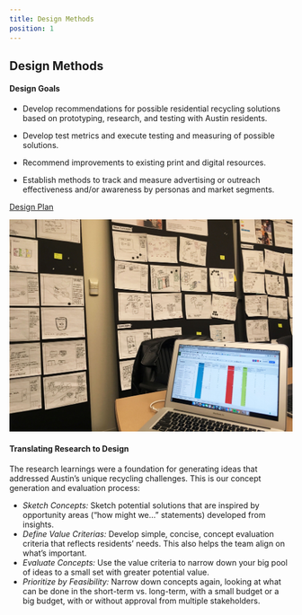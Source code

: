 ```yaml
---
title: Design Methods
position: 1
---
```


## Design Methods

#### Design Goals

* Develop recommendations for possible residential recycling solutions based on prototyping, research, and testing with Austin residents.

* Develop test metrics and execute testing and measuring of possible solutions.

* Recommend improvements to existing print and digital resources.

* Establish methods to track and measure advertising or outreach effectiveness and/or awareness by personas and market segments.

[Design Plan](https://docs.google.com/document/d/1rqR_tuWFXR3g2NHKQ2_4oQ3OKb_h3xm88ZOom_QVEiY/edit?usp=sharing)

![image of design process](/uploads/DesignMethod-ConceptEvaluation.JPG)

#### Translating Research to Design
The research learnings were a foundation for generating ideas that addressed Austin’s unique recycling challenges. This is our concept generation and evaluation process:
* *Sketch Concepts:* Sketch potential solutions that are inspired by opportunity areas (“how might we…” statements) developed from insights.
* *Define Value Criterias:* Develop simple, concise, concept evaluation criteria that reflects residents’ needs. This also helps the team align on what’s important.
* *Evaluate Concepts:* Use the value criteria to narrow down your big pool of ideas to a small set with greater potential value.
* *Prioritize by Feasibility:* Narrow down concepts again, looking at what can be done in the short-term vs. long-term, with a small budget or a big budget, with or without approval from multiple stakeholders.
